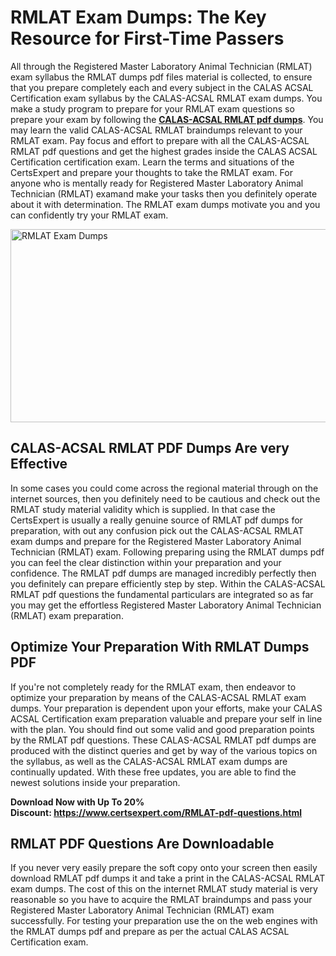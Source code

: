 <h1><strong>RMLAT Exam Dumps: The Key Resource for First-Time Passers</strong></h1>
<p>All through the Registered Master Laboratory Animal Technician (RMLAT) exam syllabus the RMLAT dumps pdf files material is collected, to ensure that you prepare completely each and every subject in the CALAS ACSAL Certification exam syllabus by the CALAS-ACSAL RMLAT exam dumps. You make a study program to prepare for your RMLAT exam questions so prepare your exam by following the <a href="https://www.certsexpert.com/RMLAT-pdf-questions.html"><strong>CALAS-ACSAL RMLAT pdf dumps</strong></a>. You may learn the valid CALAS-ACSAL RMLAT braindumps relevant to your RMLAT exam. Pay focus and effort to prepare with all the CALAS-ACSAL RMLAT pdf questions and get the highest grades inside the CALAS ACSAL Certification certification exam. Learn the terms and situations of the CertsExpert and prepare your thoughts to take the RMLAT exam. For anyone who is mentally ready for Registered Master Laboratory Animal Technician (RMLAT) examand make your tasks then you definitely operate about it with determination. The RMLAT exam dumps motivate you and you can confidently try your RMLAT exam.</p>
<p><img src="https://i.ibb.co/R7h5xDP/Copy-of-Copy-of-Copy-of-Copy-of-Copy-of-Minimalist-Business-You-Tube-Thumbnail-41.png" alt="RMLAT Exam Dumps" width="550" height="309" /></p>
<h2><strong>CALAS-ACSAL RMLAT PDF Dumps Are very Effective&nbsp;</strong></h2>
<p>In some cases you could come across the regional material through on the internet sources, then you definitely need to be cautious and check out the RMLAT study material validity which is supplied. In that case the CertsExpert is usually a really genuine source of RMLAT pdf dumps for preparation, with out any confusion pick out the CALAS-ACSAL RMLAT exam dumps and prepare for the Registered Master Laboratory Animal Technician (RMLAT) exam. Following preparing using the RMLAT dumps pdf you can feel the clear distinction within your preparation and your confidence. The RMLAT pdf dumps are managed incredibly perfectly then you definitely can prepare efficiently step by step. Within the CALAS-ACSAL RMLAT pdf questions the fundamental particulars are integrated so as far you may get the effortless Registered Master Laboratory Animal Technician (RMLAT) exam preparation.&nbsp;</p>
<h2><strong>Optimize Your Preparation With RMLAT Dumps PDF</strong></h2>
<p>If you're not completely ready for the RMLAT exam, then endeavor to optimize your preparation by means of the CALAS-ACSAL RMLAT exam dumps. Your preparation is dependent upon your efforts, make your CALAS ACSAL Certification exam preparation valuable and prepare your self in line with the plan. You should find out some valid and good preparation points by the RMLAT pdf questions. These CALAS-ACSAL RMLAT pdf dumps are produced with the distinct queries and get by way of the various topics on the syllabus, as well as the CALAS-ACSAL RMLAT exam dumps are continually updated. With these free updates, you are able to find the newest solutions inside your preparation.</p>
<p><strong>Download Now with Up To 20% Discount:&nbsp;<a href="https://www.certsexpert.com/RMLAT-pdf-questions.html">https://www.certsexpert.com/RMLAT-pdf-questions.html</a></strong></p>
<h2><strong>RMLAT PDF Questions Are Downloadable&nbsp;</strong></h2>
<p>If you never very easily prepare the soft copy onto your screen then easily download RMLAT pdf dumps it and take a print in the CALAS-ACSAL RMLAT exam dumps. The cost of this on the internet RMLAT study material is very reasonable so you have to acquire the RMLAT braindumps and pass your Registered Master Laboratory Animal Technician (RMLAT) exam successfully. For testing your preparation use the on the web engines with the RMLAT dumps pdf and prepare as per the actual CALAS ACSAL Certification exam.</p>
